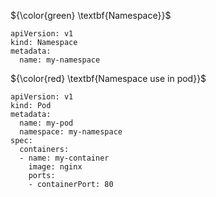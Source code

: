 ${\color{green} \textbf{Namespace}}$


````
apiVersion: v1
kind: Namespace
metadata:
  name: my-namespace

````

${\color{red} \textbf{Namespace use in pod}}$
````
apiVersion: v1
kind: Pod
metadata:
  name: my-pod
  namespace: my-namespace
spec:
  containers:
  - name: my-container
    image: nginx
    ports:
    - containerPort: 80
````
